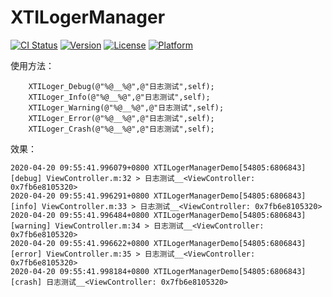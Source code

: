 # XTILogerManager

[![CI Status](https://img.shields.io/travis/xt-input/XTILogerManager.svg?style=flat)](https://travis-ci.org/xt-input/XTILogerManager)
[![Version](https://img.shields.io/cocoapods/v/XTILogerManager.svg?style=flat)](https://cocoapods.org/pods/XTILogerManager)
[![License](https://img.shields.io/cocoapods/l/XTILogerManager.svg?style=flat)](https://cocoapods.org/pods/XTILogerManager)
[![Platform](https://img.shields.io/cocoapods/p/XTILogerManager.svg?style=flat)](https://cocoapods.org/pods/XTILogerManager)

使用方法：
```
    XTILoger_Debug(@"%@__%@",@"日志测试",self);
    XTILoger_Info(@"%@__%@",@"日志测试",self);
    XTILoger_Warning(@"%@__%@",@"日志测试",self);
    XTILoger_Error(@"%@__%@",@"日志测试",self);
    XTILoger_Crash(@"%@__%@",@"日志测试",self);
```
效果：
```
2020-04-20 09:55:41.996079+0800 XTILogerManagerDemo[54805:6806843] [debug] ViewController.m:32 > 日志测试__<ViewController: 0x7fb6e8105320>
2020-04-20 09:55:41.996291+0800 XTILogerManagerDemo[54805:6806843] [info] ViewController.m:33 > 日志测试__<ViewController: 0x7fb6e8105320>
2020-04-20 09:55:41.996484+0800 XTILogerManagerDemo[54805:6806843] [warning] ViewController.m:34 > 日志测试__<ViewController: 0x7fb6e8105320>
2020-04-20 09:55:41.996622+0800 XTILogerManagerDemo[54805:6806843] [error] ViewController.m:35 > 日志测试__<ViewController: 0x7fb6e8105320>
2020-04-20 09:55:41.998184+0800 XTILogerManagerDemo[54805:6806843] [crash] 日志测试__<ViewController: 0x7fb6e8105320>
```
